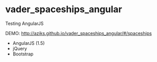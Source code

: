 # vader_spaceships_angular
Testing AngularJS

DEMO: http://aziks.github.io/vader_spaceships_angular/#/spaceships

- AngularJS (1.5)
- jQuery
- Bootstrap
